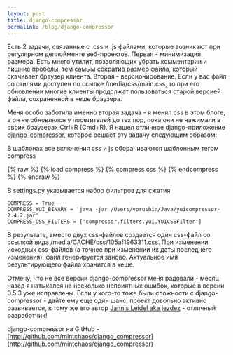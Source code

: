 ```yaml
---
layout: post
title: django-compressor
permalink: /blog/django-compressor
---
```

Есть 2 задачи, связанные с .css и .js файлами, которые возникают при регулярном деплойменте веб-проектов. Первая - минимизация размера. Есть много утилит, позволяющих убрать комментарии и лишние пробелы, тем самым сократив размер файла, который скачивает браузер клиента. Вторая - версионирование. Если у вас файл со стилями доступен по ссылке /media/css/main.css, то при его обновлении многие клиенты продолжат пользоваться старой версией файла, сохраненной в кеше браузера. 

Меня особо заботила именно вторая задача - я менял css в этом блоге, а он не обновлялся у посетителей до тех пор, пока они не нажимали в своих браузерах Ctrl+R (Cmd+R). Я нашел отличное django-приложение [django-compressor](http://github.com/mintchaos/django_compressor), которое решает эту задачу следующим образом:
<!--more-->

В шаблонах все включения css и js оборачиваются шаблонным тегом compress

{% raw  %}
    {% load compress %}
    {% compress css %}
    <link rel="stylesheet" type="text/css" media="all" href="{{ MEDIA_URL }}css/main.css"/> 
    <link rel="stylesheet" type="text/css" media="all" href="{{ MEDIA_URL }}css/highlight/styles/vs.css"/>
    {% endcompress %}
{% endraw  %}

В settings.py указывается набор фильтров для сжатия

    COMPRESS = True
    COMPRESS_YUI_BINARY = 'java -jar /Users/vorushin/Java/yuicompressor-2.4.2.jar'
    COMPRESS_CSS_FILTERS = ['compressor.filters.yui.YUICSSFilter']

В результате, вместо двух css-файлов создается один css-файл со ссылкой вида /media/CACHE/css/105af1963311.css. При изменении исходных css-файлов (а точнее при изменении их даты последнего изменения), файл генерируется заново. Актуальное имя результирующего файла хранится в кеше.

Отмечу, что не все версии django-compressor меня радовали - месяц назад я натыкался на несколько неприятных ошибок, которые в версии 0.5.3 уже исправлены. Если у кого-то тоже были сложности с django-compressor - дайте ему еще один шанс, проект довольно активно развивается, к тому же его автор [Jannis Leidel aka jezdez](http://jannisleidel.com/) - отличный разработчик!

django-compressor на GitHub - [http://github.com/mintchaos/django_compressor](http://github.com/mintchaos/django_compressor)